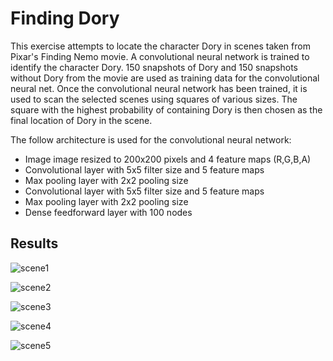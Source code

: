 # Finding Dory

This exercise attempts to locate the character Dory in scenes taken from Pixar's Finding Nemo movie. A convolutional neural
network is trained to identify the character Dory. 150 snapshots of Dory and 150 snapshots without Dory from the movie are used
as training data for the convolutional neural net. Once the convolutional neural network has been trained, it is used to scan
the selected scenes using squares of various sizes. The square with the highest probability of containing Dory is then chosen
as the final location of Dory in the scene.

The follow architecture is used for the convolutional neural network:
 - Image image resized to 200x200 pixels and 4 feature maps (R,G,B,A)
 - Convolutional layer with 5x5 filter size and 5 feature maps 
 - Max pooling layer with 2x2 pooling size
 - Convolutional layer with 5x5 filter size and 5 feature maps 
 - Max pooling layer with 2x2 pooling size
 - Dense feedforward layer with 100 nodes

## Results

![scene1](https://github.com/iamshang1/Projects/blob/master/ML_Exercises/Finding_Dory/scene1.jpg)

![scene2](https://github.com/iamshang1/Projects/blob/master/ML_Exercises/Finding_Dory/scene2.jpg)

![scene3](https://github.com/iamshang1/Projects/blob/master/ML_Exercises/Finding_Dory/scene3.jpg)

![scene4](https://github.com/iamshang1/Projects/blob/master/ML_Exercises/Finding_Dory/scene4.jpg)

![scene5](https://github.com/iamshang1/Projects/blob/master/ML_Exercises/Finding_Dory/scene5.jpg)